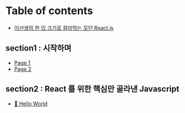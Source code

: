 # Table of contents

* [이선생의 한 입 크기로 잘라먹는 모던 React.js](README.md)

## section1 : 시작하며

* [Page 1](section1/page-1.md)
* [Page 2](section1/page-2.md)

## section2 : React 를 위한 핵심만 골라낸 Javascript

* [📃 Hello World](section2-react-javascript/hello-world.md)
